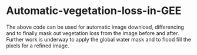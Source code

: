 # Automatic-vegetation-loss-in-GEE
The above code can be used for automatic image download, differencing and to finally mask out vegetation loss from the image before and after. Further work is underway to apply the global water mask and to flood fill the pixels for a refined image.
